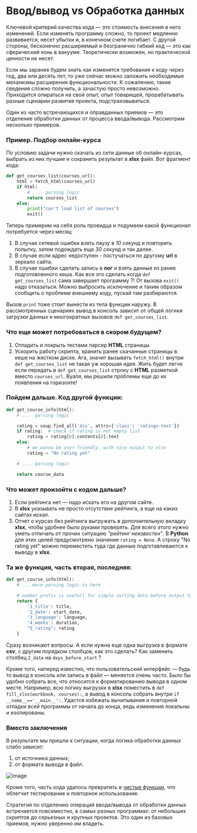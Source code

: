 # Ввод/вывод vs Обработка данных


Ключевой критерий качества кода — это стоимость внесения в него изменений.
Если изменять программу сложно, то проект медленно развивается, несет убытки
и, в конечном счете погибает. С другой стороны, бесконечно расширяемый и
безгранично гибкий код — это как сферический конь в вакууме. Теоретически
возможен, но практической ценности не несет.

Если мы заранее будем знать как изменятся требования к коду через год, два или
десять лет, то уже сейчас можно заложить необходимые механизмы расширения
функциональности. К сожалению, такие сведения сложно получить, а зачастую
просто невозможно. Приходится опираться на свой опыт, опыт товарищей,
прорабатывать разные сценарии развития проекта, подстраховываться.

Один из часто встречающихся и оправданных приемов — это отделение обработки
данных от процесса ввода/вывода. Рассмотрим несколько примеров.

### Пример. Подбор онлайн-курса


По условию задачи нужно скачать из сети данные об онлайн-курсах, выбрать из
них лучшие и сохранить результат в **xlsx** файл. Вот фрагмент кода:
```python
def get_courses_list(courses_url):
    html = fetch_html(courses_url)
    if html:
        # .... parsing logic
        return courses_list
    else:
        print("can't load list of courses")
        exit()
```
Теперь примерим на себя роль провидца и подумаем какой функционал потребуется
через месяц:

1) В случае сетевой ошибки взять паузу в _10 секунд_ и повторить попытку, затем
подождать еще _30 секунд_ и так далее.
2) В случае если адрес недоступен - постучаться по другому **url** в зеркало сайта.
3) В случае ошибки сделать запись в **лог** и взять данные из ранее подготовленного
кеша.
Как все это сделать когда `def get_courses_list` сама завершает программу ?! От
вызова `exit()` надо отказаться. Можно выбросить исключение и таким образом
сообщить о проблеме внешнему коду, пускай там разбираются.

Вызов `print` тоже стоит вынести из тела функции наружу. В рассмотренных
сценариях вывод в консоль зависит от общей логики загрузки данных и
многократных вызовов `def get_courses_list`.

### Что еще может потребоваться в скором будущем?

1) Отладить и покрыть тестами парсер **HTML** страницы.
2) Ускорить работу скрипта, хранить ранее скачанные страницы в кеше на жестком
диске.
Ага, значит вызывать `fetch_html()` внутри `def get_courses_list` не такая уж
хорошая идея. Жить будет легче если передать в `def get_courses_list` строку с
**HTML** разметкой вместо `courses_url`. Вуаля, мы решили проблемы еще до их
появления на горизонте!

### Пойдем дальше. Код другой функции:
```python
def get_course_info(html):
    # ...  parsing logic

    rating = soup.find_all('div', attrs={'class': 'ratings-text'})
    if rating:  # check if rating is not empty list
        rating = rating[0].contents[0].text
    else:
        # we wanna be user-friendly, with nice output to xlsx
        rating = "No rating yet"

    # .... parsing logic

    return course_data
```
### Что может произойти с кодом дальше?

1) Если рейтинга нет — надо искать его на другом сайте.
2) В **xlsx** указывать не просто отсутствие рейтинга, а еще на каких сайтах искал.
3) Отчет о курсах без рейтинга выгружать в дополнительную вкладку **xlsx**, чтобы
удобнее было руками проверять.
Для всего этого нужно уметь отличать от прочих ситуацию _"рейтинг неизвестен"_.
В **Python** для этих целей предусмотрено значение `rating = None`. А строку "No
rating yet" можно переместить туда где данные подготавливаются к выводу в **xlsx**.

### Та же функция, часть вторая, последняя:
```python
def get_course_info(html):
    # ... more parsing logic is here

    # number prefix is usefull for simple sorting data before output to xlsx
    return {
        '1_title': title,
        '2_date': start_date,
        '3_language': language,
        '4_weeks': duration,
        "5_rating": rating
    }
```
Сразу возникают вопросы. А если нужна еще одна выгрузка в формате **csv**, с
другим порядком столбцов, как это сделать? Как заменить столбец `2_date` на
`days_before_start` ?

Кроме того, наперед известно, что пользовательский интерфейс — будь то вывод в
консоль или запись в файл — меняется очень часто. Было бы удобно собрать все,
что относится к форматированию вывода в одном месте. Например, всю логику
выгрузки в **xlsx** поместить в `def fill_xlsx(workbook, courses):`, а вывод в
консоль собрать внутри `if __name__=='__main__':`. Удастся избежать вычитывания
и повторной отладки всей программы от начала до конца, ведь изменения локальны
и изолированы.

### Вместо заключения


В результате мы пришли к ситуации, когда логика обработки данных слабо зависит:

1) от источника данных;
2) от формата вывода в файл.


![image](https://dvmn.org/filer/canonical/1594117412/678/)

Кроме того, часть кода удалось превратить в [чистые функции](https://devman.org/encyclopedia/decomposition/decomposition_pure_functions/), что облегчит
тестирование и повторное использование.

Стратегия по отделению операций ввода/вывода от обработки данных встречается
повсеместно, в самых разных программах: от небольших скриптов до серьезных и
крупных проектов. Это один из базовых приемов, нужно уверенно им владеть.
